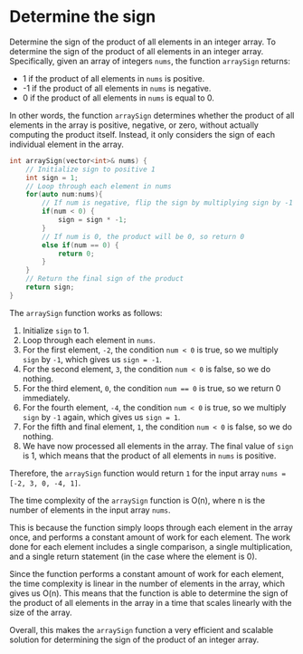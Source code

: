 # Determine the sign

Determine the sign of the product of all elements in an integer array. To determine the sign of the product of all elements in an integer array. Specifically, given an array of integers `nums`, the function `arraySign` returns:

* 1 if the product of all elements in `nums` is positive.
* \-1 if the product of all elements in `nums` is negative.
* 0 if the product of all elements in `nums` is equal to 0.

In other words, the function `arraySign` determines whether the product of all elements in the array is positive, negative, or zero, without actually computing the product itself. Instead, it only considers the sign of each individual element in the array.

```cpp
int arraySign(vector<int>& nums) {
    // Initialize sign to positive 1
    int sign = 1;
    // Loop through each element in nums
    for(auto num:nums){
        // If num is negative, flip the sign by multiplying sign by -1
        if(num < 0) {
            sign = sign * -1;
        }
        // If num is 0, the product will be 0, so return 0
        else if(num == 0) {
            return 0;
        }
    }
    // Return the final sign of the product
    return sign;
}

```

The `arraySign` function works as follows:

1. Initialize `sign` to 1.
2. Loop through each element in `nums`.
3. For the first element, `-2`, the condition `num < 0` is true, so we multiply `sign` by `-1`, which gives us `sign = -1`.
4. For the second element, `3`, the condition `num < 0` is false, so we do nothing.
5. For the third element, `0`, the condition `num == 0` is true, so we return 0 immediately.
6. For the fourth element, `-4`, the condition `num < 0` is true, so we multiply `sign` by `-1` again, which gives us `sign = 1`.
7. For the fifth and final element, `1`, the condition `num < 0` is false, so we do nothing.
8. We have now processed all elements in the array. The final value of `sign` is 1, which means that the product of all elements in `nums` is positive.

Therefore, the `arraySign` function would return `1` for the input array `nums = [-2, 3, 0, -4, 1]`.

The time complexity of the `arraySign` function is O(n), where n is the number of elements in the input array `nums`.

This is because the function simply loops through each element in the array once, and performs a constant amount of work for each element. The work done for each element includes a single comparison, a single multiplication, and a single return statement (in the case where the element is 0).

Since the function performs a constant amount of work for each element, the time complexity is linear in the number of elements in the array, which gives us O(n). This means that the function is able to determine the sign of the product of all elements in the array in a time that scales linearly with the size of the array.

Overall, this makes the `arraySign` function a very efficient and scalable solution for determining the sign of the product of an integer array.
